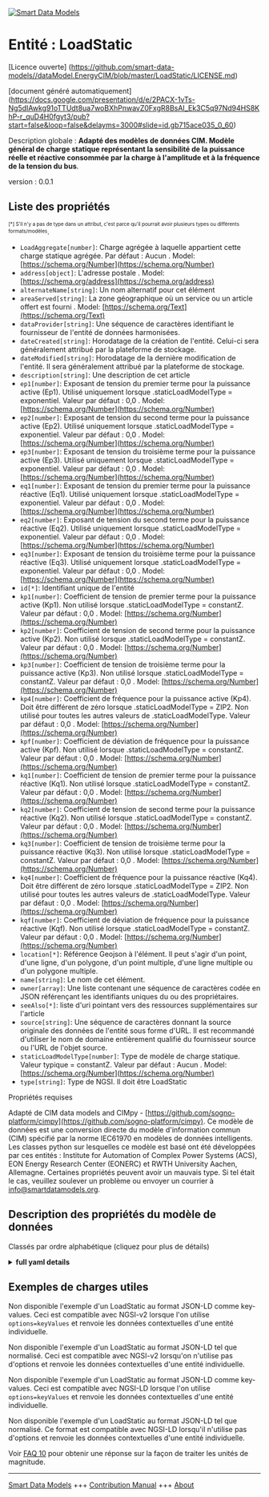 <!-- 10-Header -->  
[![Smart Data Models](https://smartdatamodels.org/wp-content/uploads/2022/01/SmartDataModels_logo.png "Logo")](https://smartdatamodels.org)  
Entité : LoadStatic  
===================<!-- /10-Header -->  
<!-- 15-License -->  
[Licence ouverte] (https://github.com/smart-data-models//dataModel.EnergyCIM/blob/master/LoadStatic/LICENSE.md)  
[document généré automatiquement] (https://docs.google.com/presentation/d/e/2PACX-1vTs-Ng5dIAwkg91oTTUdt8ua7woBXhPnwavZ0FxgR8BsAI_Ek3C5q97Nd94HS8KhP-r_quD4H0fgyt3/pub?start=false&loop=false&delayms=3000#slide=id.gb715ace035_0_60)  
<!-- /15-License -->  
<!-- 20-Description -->  
Description globale : **Adapté des modèles de données CIM. Modèle général de charge statique représentant la sensibilité de la puissance réelle et réactive consommée par la charge à l'amplitude et à la fréquence de la tension du bus**.  
version : 0.0.1  
<!-- /20-Description -->  
<!-- 30-PropertiesList -->  

## Liste des propriétés  

<sup><sub>[*] S'il n'y a pas de type dans un attribut, c'est parce qu'il pourrait avoir plusieurs types ou différents formats/modèles</sub></sup>.  
- `LoadAggregate[number]`: Charge agrégée à laquelle appartient cette charge statique agrégée. Par défaut : Aucun  . Model: [https://schema.org/Number](https://schema.org/Number)- `address[object]`: L'adresse postale  . Model: [https://schema.org/address](https://schema.org/address)- `alternateName[string]`: Un nom alternatif pour cet élément  - `areaServed[string]`: La zone géographique où un service ou un article offert est fourni  . Model: [https://schema.org/Text](https://schema.org/Text)- `dataProvider[string]`: Une séquence de caractères identifiant le fournisseur de l'entité de données harmonisées.  - `dateCreated[string]`: Horodatage de la création de l'entité. Celui-ci sera généralement attribué par la plateforme de stockage.  - `dateModified[string]`: Horodatage de la dernière modification de l'entité. Il sera généralement attribué par la plateforme de stockage.  - `description[string]`: Une description de cet article  - `ep1[number]`: Exposant de tension du premier terme pour la puissance active (Ep1).  Utilisé uniquement lorsque .staticLoadModelType = exponentiel. Valeur par défaut : 0,0  . Model: [https://schema.org/Number](https://schema.org/Number)- `ep2[number]`: Exposant de tension du second terme pour la puissance active (Ep2).  Utilisé uniquement lorsque .staticLoadModelType = exponentiel. Valeur par défaut : 0,0  . Model: [https://schema.org/Number](https://schema.org/Number)- `ep3[number]`: Exposant de tension du troisième terme pour la puissance active (Ep3).  Utilisé uniquement lorsque .staticLoadModelType = exponentiel. Valeur par défaut : 0,0  . Model: [https://schema.org/Number](https://schema.org/Number)- `eq1[number]`: Exposant de tension du premier terme pour la puissance réactive (Eq1).  Utilisé uniquement lorsque .staticLoadModelType = exponentiel. Valeur par défaut : 0,0  . Model: [https://schema.org/Number](https://schema.org/Number)- `eq2[number]`: Exposant de tension du second terme pour la puissance réactive (Eq2).  Utilisé uniquement lorsque .staticLoadModelType = exponentiel. Valeur par défaut : 0,0  . Model: [https://schema.org/Number](https://schema.org/Number)- `eq3[number]`: Exposant de tension du troisième terme pour la puissance réactive (Eq3).  Utilisé uniquement lorsque .staticLoadModelType = exponentiel. Valeur par défaut : 0,0  . Model: [https://schema.org/Number](https://schema.org/Number)- `id[*]`: Identifiant unique de l'entité  - `kp1[number]`: Coefficient de tension de premier terme pour la puissance active (Kp1).  Non utilisé lorsque .staticLoadModelType = constantZ. Valeur par défaut : 0,0  . Model: [https://schema.org/Number](https://schema.org/Number)- `kp2[number]`: Coefficient de tension de second terme pour la puissance active (Kp2).  Non utilisé lorsque .staticLoadModelType = constantZ. Valeur par défaut : 0,0  . Model: [https://schema.org/Number](https://schema.org/Number)- `kp3[number]`: Coefficient de tension de troisième terme pour la puissance active (Kp3).  Non utilisé lorsque .staticLoadModelType = constantZ. Valeur par défaut : 0,0  . Model: [https://schema.org/Number](https://schema.org/Number)- `kp4[number]`: Coefficient de fréquence pour la puissance active (Kp4).  Doit être différent de zéro lorsque .staticLoadModelType = ZIP2.  Non utilisé pour toutes les autres valeurs de .staticLoadModelType. Valeur par défaut : 0,0  . Model: [https://schema.org/Number](https://schema.org/Number)- `kpf[number]`: Coefficient de déviation de fréquence pour la puissance active (Kpf).  Non utilisé lorsque .staticLoadModelType = constantZ. Valeur par défaut : 0,0  . Model: [https://schema.org/Number](https://schema.org/Number)- `kq1[number]`: Coefficient de tension de premier terme pour la puissance réactive (Kq1).  Non utilisé lorsque .staticLoadModelType = constantZ. Valeur par défaut : 0,0  . Model: [https://schema.org/Number](https://schema.org/Number)- `kq2[number]`: Coefficient de tension de second terme pour la puissance réactive (Kq2).  Non utilisé lorsque .staticLoadModelType = constantZ. Valeur par défaut : 0,0  . Model: [https://schema.org/Number](https://schema.org/Number)- `kq3[number]`: Coefficient de tension de troisième terme pour la puissance réactive (Kq3).  Non utilisé lorsque .staticLoadModelType = constantZ. Valeur par défaut : 0,0  . Model: [https://schema.org/Number](https://schema.org/Number)- `kq4[number]`: Coefficient de fréquence pour la puissance réactive (Kq4).  Doit être différent de zéro lorsque .staticLoadModelType = ZIP2.  Non utilisé pour toutes les autres valeurs de .staticLoadModelType. Valeur par défaut : 0,0  . Model: [https://schema.org/Number](https://schema.org/Number)- `kqf[number]`: Coefficient de déviation de fréquence pour la puissance réactive (Kqf).  Non utilisé lorsque .staticLoadModelType = constantZ. Valeur par défaut : 0,0  . Model: [https://schema.org/Number](https://schema.org/Number)- `location[*]`: Référence Geojson à l'élément. Il peut s'agir d'un point, d'une ligne, d'un polygone, d'un point multiple, d'une ligne multiple ou d'un polygone multiple.  - `name[string]`: Le nom de cet élément.  - `owner[array]`: Une liste contenant une séquence de caractères codée en JSON référençant les identifiants uniques du ou des propriétaires.  - `seeAlso[*]`: liste d'uri pointant vers des ressources supplémentaires sur l'article  - `source[string]`: Une séquence de caractères donnant la source originale des données de l'entité sous forme d'URL. Il est recommandé d'utiliser le nom de domaine entièrement qualifié du fournisseur source ou l'URL de l'objet source.  - `staticLoadModelType[number]`: Type de modèle de charge statique.  Valeur typique = constantZ. Valeur par défaut : Aucun  . Model: [https://schema.org/Number](https://schema.org/Number)- `type[string]`: Type de NGSI. Il doit être LoadStatic  <!-- /30-PropertiesList -->  
<!-- 35-RequiredProperties -->  
Propriétés requises  
<!-- /35-RequiredProperties -->  
<!-- 40-RequiredProperties -->  
Adapté de CIM data models and CIMpy - [https://github.com/sogno-platform/cimpy](https://github.com/sogno-platform/cimpy). Ce modèle de données est une conversion directe du modèle d'information commun (CIM) spécifié par la norme IEC61970 en modèles de données intelligents. Les classes python sur lesquelles ce modèle est basé ont été développées par ces entités : Institute for Automation of Complex Power Systems (ACS), EON Energy Research Center (EONERC) et RWTH University Aachen, Allemagne. Certaines propriétés peuvent avoir un mauvais type. Si tel était le cas, veuillez soulever un problème ou envoyer un courrier à info@smartdatamodels.org.  
<!-- /40-RequiredProperties -->  
<!-- 50-DataModelHeader -->  
## Description des propriétés du modèle de données  
Classés par ordre alphabétique (cliquez pour plus de détails)  
<!-- /50-DataModelHeader -->  
<!-- 60-ModelYaml -->  
<details><summary><strong>full yaml details</strong></summary>    
```yaml  
LoadStatic:    
  description: 'Adapted from CIM data models. General static load model representing the sensitivity of the real and reactive power consumed by the load to the amplitude and frequency of the bus voltage.'    
  properties:    
    LoadAggregate:    
      description: 'Aggregate load to which this aggregate static load belongs. Default: None'    
      type: number    
      x-ngsi:    
        model: https://schema.org/Number    
        type: Property    
    address:    
      description: 'The mailing address'    
      properties:    
        addressCountry:    
          description: 'Property. The country. For example, Spain. Model:''https://schema.org/addressCountry'''    
          type: string    
        addressLocality:    
          description: 'Property. The locality in which the street address is, and which is in the region. Model:''https://schema.org/addressLocality'''    
          type: string    
        addressRegion:    
          description: 'Property. The region in which the locality is, and which is in the country. Model:''https://schema.org/addressRegion'''    
          type: string    
        postOfficeBoxNumber:    
          description: 'Property. The post office box number for PO box addresses. For example, 03578. Model:''https://schema.org/postOfficeBoxNumber'''    
          type: string    
        postalCode:    
          description: 'Property. The postal code. For example, 24004. Model:''https://schema.org/https://schema.org/postalCode'''    
          type: string    
        streetAddress:    
          description: 'Property. The street address. Model:''https://schema.org/streetAddress'''    
          type: string    
      type: object    
      x-ngsi:    
        model: https://schema.org/address    
        type: Property    
    alternateName:    
      description: 'An alternative name for this item'    
      type: string    
      x-ngsi:    
        type: Property    
    areaServed:    
      description: 'The geographic area where a service or offered item is provided'    
      type: string    
      x-ngsi:    
        model: https://schema.org/Text    
        type: Property    
    dataProvider:    
      description: 'A sequence of characters identifying the provider of the harmonised data entity.'    
      type: string    
      x-ngsi:    
        type: Property    
    dateCreated:    
      description: 'Entity creation timestamp. This will usually be allocated by the storage platform.'    
      format: date-time    
      type: string    
      x-ngsi:    
        type: Property    
    dateModified:    
      description: 'Timestamp of the last modification of the entity. This will usually be allocated by the storage platform.'    
      format: date-time    
      type: string    
      x-ngsi:    
        type: Property    
    description:    
      description: 'A description of this item'    
      type: string    
      x-ngsi:    
        type: Property    
    ep1:    
      description: 'First term voltage exponent for active power (Ep1).  Used only when .staticLoadModelType = exponential. Default: 0.0'    
      type: number    
      x-ngsi:    
        model: https://schema.org/Number    
        type: Property    
    ep2:    
      description: 'Second term voltage exponent for active power (Ep2).  Used only when .staticLoadModelType = exponential. Default: 0.0'    
      type: number    
      x-ngsi:    
        model: https://schema.org/Number    
        type: Property    
    ep3:    
      description: 'Third term voltage exponent for active power (Ep3).  Used only when .staticLoadModelType = exponential. Default: 0.0'    
      type: number    
      x-ngsi:    
        model: https://schema.org/Number    
        type: Property    
    eq1:    
      description: 'First term voltage exponent for reactive power (Eq1).  Used only when .staticLoadModelType = exponential. Default: 0.0'    
      type: number    
      x-ngsi:    
        model: https://schema.org/Number    
        type: Property    
    eq2:    
      description: 'Second term voltage exponent for reactive power (Eq2).  Used only when .staticLoadModelType = exponential. Default: 0.0'    
      type: number    
      x-ngsi:    
        model: https://schema.org/Number    
        type: Property    
    eq3:    
      description: 'Third term voltage exponent for reactive power (Eq3).  Used only when .staticLoadModelType = exponential. Default: 0.0'    
      type: number    
      x-ngsi:    
        model: https://schema.org/Number    
        type: Property    
    id:    
      anyOf: &loadstatic_-_properties_-_owner_-_items_-_anyof    
        - description: 'Property. Identifier format of any NGSI entity'    
          maxLength: 256    
          minLength: 1    
          pattern: ^[\w\-\.\{\}\$\+\*\[\]`|~^@!,:\\]+$    
          type: string    
        - description: 'Property. Identifier format of any NGSI entity'    
          format: uri    
          type: string    
      description: 'Unique identifier of the entity'    
      x-ngsi:    
        type: Property    
    kp1:    
      description: 'First term voltage coefficient for active power (Kp1).  Not used when .staticLoadModelType = constantZ. Default: 0.0'    
      type: number    
      x-ngsi:    
        model: https://schema.org/Number    
        type: Property    
    kp2:    
      description: 'Second term voltage coefficient for active power (Kp2).  Not used when .staticLoadModelType = constantZ. Default: 0.0'    
      type: number    
      x-ngsi:    
        model: https://schema.org/Number    
        type: Property    
    kp3:    
      description: 'Third term voltage coefficient for active power (Kp3).  Not used when .staticLoadModelType = constantZ. Default: 0.0'    
      type: number    
      x-ngsi:    
        model: https://schema.org/Number    
        type: Property    
    kp4:    
      description: 'Frequency coefficient for active power (Kp4).  Must be non-zero when .staticLoadModelType = ZIP2.  Not used for all other values of .staticLoadModelType. Default: 0.0'    
      type: number    
      x-ngsi:    
        model: https://schema.org/Number    
        type: Property    
    kpf:    
      description: 'Frequency deviation coefficient for active power (Kpf).  Not used when .staticLoadModelType = constantZ. Default: 0.0'    
      type: number    
      x-ngsi:    
        model: https://schema.org/Number    
        type: Property    
    kq1:    
      description: 'First term voltage coefficient for reactive power (Kq1).  Not used when .staticLoadModelType = constantZ. Default: 0.0'    
      type: number    
      x-ngsi:    
        model: https://schema.org/Number    
        type: Property    
    kq2:    
      description: 'Second term voltage coefficient for reactive power (Kq2).  Not used when .staticLoadModelType = constantZ. Default: 0.0'    
      type: number    
      x-ngsi:    
        model: https://schema.org/Number    
        type: Property    
    kq3:    
      description: 'Third term voltage coefficient for reactive power (Kq3).  Not used when .staticLoadModelType = constantZ. Default: 0.0'    
      type: number    
      x-ngsi:    
        model: https://schema.org/Number    
        type: Property    
    kq4:    
      description: 'Frequency coefficient for reactive power (Kq4).  Must be non-zero when .staticLoadModelType = ZIP2.  Not used for all other values of .staticLoadModelType. Default: 0.0'    
      type: number    
      x-ngsi:    
        model: https://schema.org/Number    
        type: Property    
    kqf:    
      description: 'Frequency deviation coefficient for reactive power (Kqf).  Not used when .staticLoadModelType = constantZ. Default: 0.0'    
      type: number    
      x-ngsi:    
        model: https://schema.org/Number    
        type: Property    
    location:    
      description: 'Geojson reference to the item. It can be Point, LineString, Polygon, MultiPoint, MultiLineString or MultiPolygon'    
      oneOf:    
        - description: 'GeoProperty. Geojson reference to the item. Point'    
          properties:    
            bbox:    
              items:    
                type: number    
              minItems: 4    
              type: array    
            coordinates:    
              items:    
                type: number    
              minItems: 2    
              type: array    
            type:    
              enum:    
                - Point    
              type: string    
          required:    
            - type    
            - coordinates    
          title: 'GeoJSON Point'    
          type: object    
        - description: 'GeoProperty. Geojson reference to the item. LineString'    
          properties:    
            bbox:    
              items:    
                type: number    
              minItems: 4    
              type: array    
            coordinates:    
              items:    
                items:    
                  type: number    
                minItems: 2    
                type: array    
              minItems: 2    
              type: array    
            type:    
              enum:    
                - LineString    
              type: string    
          required:    
            - type    
            - coordinates    
          title: 'GeoJSON LineString'    
          type: object    
        - description: 'GeoProperty. Geojson reference to the item. Polygon'    
          properties:    
            bbox:    
              items:    
                type: number    
              minItems: 4    
              type: array    
            coordinates:    
              items:    
                items:    
                  items:    
                    type: number    
                  minItems: 2    
                  type: array    
                minItems: 4    
                type: array    
              type: array    
            type:    
              enum:    
                - Polygon    
              type: string    
          required:    
            - type    
            - coordinates    
          title: 'GeoJSON Polygon'    
          type: object    
        - description: 'GeoProperty. Geojson reference to the item. MultiPoint'    
          properties:    
            bbox:    
              items:    
                type: number    
              minItems: 4    
              type: array    
            coordinates:    
              items:    
                items:    
                  type: number    
                minItems: 2    
                type: array    
              type: array    
            type:    
              enum:    
                - MultiPoint    
              type: string    
          required:    
            - type    
            - coordinates    
          title: 'GeoJSON MultiPoint'    
          type: object    
        - description: 'GeoProperty. Geojson reference to the item. MultiLineString'    
          properties:    
            bbox:    
              items:    
                type: number    
              minItems: 4    
              type: array    
            coordinates:    
              items:    
                items:    
                  items:    
                    type: number    
                  minItems: 2    
                  type: array    
                minItems: 2    
                type: array    
              type: array    
            type:    
              enum:    
                - MultiLineString    
              type: string    
          required:    
            - type    
            - coordinates    
          title: 'GeoJSON MultiLineString'    
          type: object    
        - description: 'GeoProperty. Geojson reference to the item. MultiLineString'    
          properties:    
            bbox:    
              items:    
                type: number    
              minItems: 4    
              type: array    
            coordinates:    
              items:    
                items:    
                  items:    
                    items:    
                      type: number    
                    minItems: 2    
                    type: array    
                  minItems: 4    
                  type: array    
                type: array    
              type: array    
            type:    
              enum:    
                - MultiPolygon    
              type: string    
          required:    
            - type    
            - coordinates    
          title: 'GeoJSON MultiPolygon'    
          type: object    
      x-ngsi:    
        type: GeoProperty    
    name:    
      description: 'The name of this item.'    
      type: string    
      x-ngsi:    
        type: Property    
    owner:    
      description: 'A List containing a JSON encoded sequence of characters referencing the unique Ids of the owner(s)'    
      items:    
        anyOf: *loadstatic_-_properties_-_owner_-_items_-_anyof    
        description: 'Property. Unique identifier of the entity'    
      type: array    
      x-ngsi:    
        type: Property    
    seeAlso:    
      description: 'list of uri pointing to additional resources about the item'    
      oneOf:    
        - items:    
            format: uri    
            type: string    
          minItems: 1    
          type: array    
        - format: uri    
          type: string    
      x-ngsi:    
        type: Property    
    source:    
      description: 'A sequence of characters giving the original source of the entity data as a URL. Recommended to be the fully qualified domain name of the source provider, or the URL to the source object.'    
      type: string    
      x-ngsi:    
        type: Property    
    staticLoadModelType:    
      description: 'Type of static load model.  Typical Value = constantZ. Default: None'    
      type: number    
      x-ngsi:    
        model: https://schema.org/Number    
        type: Property    
    type:    
      description: 'NGSI type. It has to be LoadStatic'    
      enum:    
        - LoadStatic    
      type: string    
      x-ngsi:    
        type: Property    
  required: []    
  type: object    
  x-derived-from: ""    
  x-disclaimer: 'Redistribution and use in source and binary forms, with or without modification, are permitted  provided that the license conditions are met. Copyleft (c) 2021 Contributors to Smart Data Models Program'    
  x-license-url: https://github.com/smart-data-models/dataModel.EnergyCIM/blob/master/LoadStatic/LICENSE.md    
  x-model-schema: https://smart-data-models.github.io/dataModels.CIMEnergyClasses/LoadStatic/schema.json    
  x-model-tags: ""    
  x-version: 0.0.1    
```  
</details>    
<!-- /60-ModelYaml -->  
<!-- 70-MiddleNotes -->  
<!-- /70-MiddleNotes -->  
<!-- 80-Examples -->  
## Exemples de charges utiles  
Non disponible l'exemple d'un LoadStatic au format JSON-LD comme key-values. Ceci est compatible avec NGSI-v2 lorsque l'on utilise `options=keyValues` et renvoie les données contextuelles d'une entité individuelle.  
Non disponible l'exemple d'un LoadStatic au format JSON-LD tel que normalisé. Ceci est compatible avec NGSI-v2 lorsqu'on n'utilise pas d'options et renvoie les données contextuelles d'une entité individuelle.  
Non disponible l'exemple d'un LoadStatic au format JSON-LD comme key-values. Ceci est compatible avec NGSI-LD lorsque l'on utilise `options=keyValues` et renvoie les données contextuelles d'une entité individuelle.  
Non disponible l'exemple d'un LoadStatic au format JSON-LD tel que normalisé. Ce format est compatible avec NGSI-LD lorsqu'il n'utilise pas d'options et renvoie les données contextuelles d'une entité individuelle.  
<!-- /80-Examples -->  
<!-- 90-FooterNotes -->  
<!-- /90-FooterNotes -->  
<!-- 95-Units -->  
Voir [FAQ 10](https://smartdatamodels.org/index.php/faqs/) pour obtenir une réponse sur la façon de traiter les unités de magnitude.  
<!-- /95-Units -->  
<!-- 97-LastFooter -->  
---  
[Smart Data Models](https://smartdatamodels.org) +++ [Contribution Manual](https://bit.ly/contribution_manual) +++ [About](https://bit.ly/Introduction_SDM)<!-- /97-LastFooter -->  
